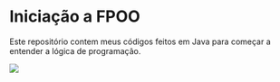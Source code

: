 # Iniciação a FPOO
Este repositório contem meus códigos feitos em Java para começar a entender a lógica de programação.

<img src="![logo do figma](https://github.com/Miguel1DM/Tela01/assets/141651248/9a30fe42-94ad-4510-a72a-470152fa5f23).png">

